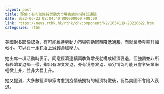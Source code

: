 ```yaml
---
layout: post
title: 耶倫：有可能維持勞動力市場強勁同時降低通脹
date: 2022-06-22 08:04:40.000000000 +08:00
link: https://news.rthk.hk/rthk/ch/component/k2/1654119-20220622.htm
categories: rthk
---
```


美國財長耶倫認為，有可能維持勞動力市場強勁同時降低通脹，而就業參與率升幅較小，可以在一定程度上減輕通脹壓力。

她出席一項活動時表示，同意經濟連續兩季負增長就構成經濟衰退，但強調並非所有經濟衰退都一樣，指出有深度衰退，亦有淺層衰退，部分情況可能只會令失業率輕微上升，並非大幅上升。

她又提到，大多數經濟學家考慮到疫情後獨特的經濟特徵後，認為美國不會陷入衰退。
